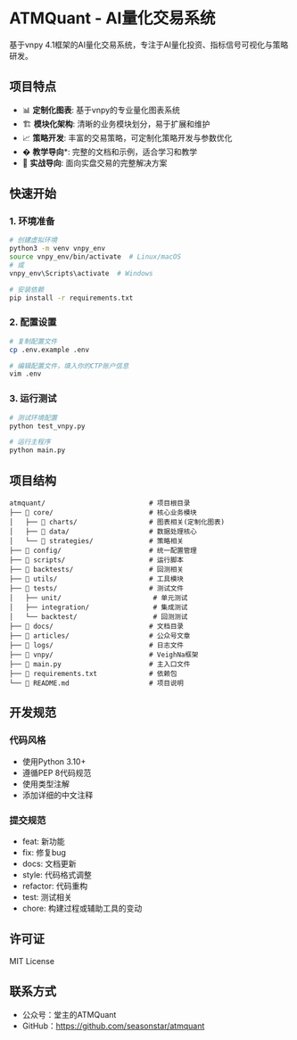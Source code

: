# ATMQuant - AI量化交易系统

基于vnpy 4.1框架的AI量化交易系统，专注于AI量化投资、指标信号可视化与策略研发。

## 项目特点

- 📊 **定制化图表**: 基于vnpy的专业量化图表系统
- 🏗️ **模块化架构**: 清晰的业务模块划分，易于扩展和维护
- 📈 **策略开发**: 丰富的交易策略，可定制化策略开发与参数优化
- � **教学导向***: 完整的文档和示例，适合学习和教学
- 🎯 **实战导向**: 面向实盘交易的完整解决方案

## 快速开始

### 1. 环境准备

```bash
# 创建虚拟环境
python3 -m venv vnpy_env
source vnpy_env/bin/activate  # Linux/macOS
# 或
vnpy_env\Scripts\activate  # Windows

# 安装依赖
pip install -r requirements.txt
```

### 2. 配置设置

```bash
# 复制配置文件
cp .env.example .env

# 编辑配置文件，填入你的CTP账户信息
vim .env
```

### 3. 运行测试

```bash
# 测试环境配置
python test_vnpy.py

# 运行主程序
python main.py
```

## 项目结构

```
atmquant/                          # 项目根目录
├── 📁 core/                        # 核心业务模块
│   ├── 📁 charts/                  # 图表相关(定制化图表)
│   ├── 📁 data/                    # 数据处理核心
│   └── 📁 strategies/              # 策略相关
├── 📁 config/                      # 统一配置管理
├── 📁 scripts/                     # 运行脚本
├── 📁 backtests/                   # 回测相关
├── 📁 utils/                       # 工具模块
├── 📁 tests/                       # 测试文件
│   ├── unit/                       # 单元测试
│   ├── integration/                # 集成测试
│   └── backtest/                   # 回测测试
├── 📁 docs/                        # 文档目录
├── 📁 articles/                    # 公众号文章
├── 📁 logs/                        # 日志文件
├── 📁 vnpy/                        # VeighNa框架
├── 📄 main.py                      # 主入口文件
├── 📄 requirements.txt             # 依赖包
└── 📄 README.md                    # 项目说明
```

## 开发规范

### 代码风格
- 使用Python 3.10+
- 遵循PEP 8代码规范
- 使用类型注解
- 添加详细的中文注释

### 提交规范
- feat: 新功能
- fix: 修复bug
- docs: 文档更新
- style: 代码格式调整
- refactor: 代码重构
- test: 测试相关
- chore: 构建过程或辅助工具的变动

## 许可证

MIT License

## 联系方式

- 公众号：堂主的ATMQuant
- GitHub：https://github.com/seasonstar/atmquant
